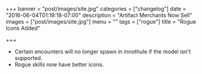 +++
banner = "post/images/site.jpg"
categories = ["changelog"]
date = "2016-06-04T01:19:18-07:00"
description = "Artifact Merchants Now Sell"
images = ["post/images/site.jpg"]
menu = ""
tags = ["rogue"]
title = "Rogue Icons Added"

+++
* Certain encounters will no longer spawn in innothule if the model isn't supported.
* Rogue skills now have better icons.
<!--more-->